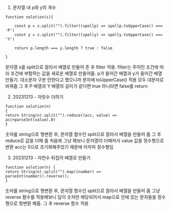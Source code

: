 1. 문자열 내 p와 y의 개수

```
function solution(s){

    const p = s.split("").filter((spellp) => spellp.toUpperCase() === 'P')
    const y = s.split("").filter((spelly) => spelly.toUpperCase() === 'Y')

    return p.length === y.length ? true : false

}
```

문자열 s를 split으로 잘라서 배열로 만들어 준 후 filter 적용. filter는 주어진 조건에 따라 조건에 부합하는 값을 새로운 배열로 만들어줌. p가 들어간 배열과 y가 들어간 배열 만들기. 대소문자 구분 안한다고 했으니까 문자에 toUpperCase() 적용 모두 대문자로 바꿔줌 그 후 P 배열과 Y 배열의 길이가 같다면 true 아니라면 false를 return

2. 20231213 - 자릿수 더하기

```
function solution(n)
{
return String(n).split("").reduce((acc, value) => acc+parseInt(value),0)
}
```

숫자를 string으로 형변환 후, 문자열 함수인 split으로 잘라서 배열을 만들어 줌
그 후 reduce로 값을 더해 줌 처음에 그냥 해보니 문자열이 더해져서 value 값을 정수형으로 변환
acc는 0으로 초기화해주었기 때문에 어차피 정수형임

3. 20231213 - 자연수 뒤집어 배열로 만들기

```
function solution(n) {
return String(n).split("").map((number) => parseInt(number)).reverse();
}
```

숫자를 string으로 형변환 후, 문자열 함수인 split으로 잘라서 배열을 만들어 줌
그냥 reverse 함수를 적용해보니 답이 숫자만 해당되어서 map으로 안에 있는 문자들을 정수형으로 형변환 해줌.
그 후 reverse 함수 적용
